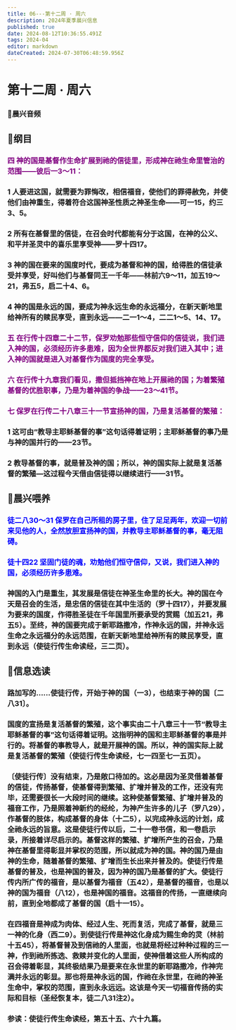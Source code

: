 ```yaml
---
title: 06---第十二周 · 周六
description: 2024年夏季晨兴信息
published: true
date: 2024-08-12T10:36:55.491Z
tags: 2024-04
editor: markdown
dateCreated: 2024-07-30T06:48:59.956Z
---
```


# 第十二周 · 周六
### 🎵晨兴音频

## 📖纲目

### <font color=purple>四    神的国是基督作生命扩展到祂的信徒里，形成神在祂生命里管治的范围——彼后一3～11：</font>

### 1    人要进这国，就需要为罪悔改，相信福音，使他们的罪得赦免，并使他们由神重生，得着符合这国神圣性质之神圣生命——可一15，约三3、5。

### 2    所有在基督里的信徒，在召会时代都能有分于这国，在神的公义、和平并圣灵中的喜乐里享受神——罗十四17。

### 3    神的国在要来的国度时代，要成为基督和神的国，给得胜的信徒承受并享受，好叫他们与基督同王一千年——林前六9～11，加五19～21，弗五5，启二十4、6。

### 4    神的国是永远的国，要成为神永远生命的永远福分，在新天新地里给神所有的赎民享受，直到永远——二一1～4，二二1～5、14、17。

### <font color=purple>五    在行传十四章二十二节，保罗劝勉那些恒守信仰的信徒说，我们进入神的国，必须经历许多患难，因为全世界都反对我们进入其中；进入神的国就是进入对基督作为国度的完全享受。</font>

### <font color=purple>六    在行传十九章我们看见，撒但抵挡神在地上开展祂的国；为着繁殖基督的优胜职事，乃是为着神国的争战——23～41节。</font>

### <font color=purple>七    保罗在行传二十八章三十一节宣扬神的国，乃是复活基督的繁殖：</font>

### 1    这可由“教导主耶稣基督的事”这句话得着证明；主耶稣基督的事乃是与神的国并行的——23节。

### 2    教导基督的事，就是普及神的国；所以，神的国实际上就是复活基督的繁殖—这过程今天借由信徒得以继续进行——31节。

## 📖晨兴喂养

### <font color=blue>徒二八30～31    保罗在自己所租的房子里，住了足足两年，欢迎一切前来见他的人，全然放胆宣扬神的国，并教导主耶稣基督的事，毫无阻碍。</font>

### <font color=blue>徒十四22    坚固门徒的魂，劝勉他们恒守信仰，又说，我们进入神的国，必须经历许多患难。</font>

### 神国的入门是重生，其发展是信徒在神圣生命里的长大。神的国在今天是召会的生活，是忠信的信徒在其中生活的（罗十四17），并要发展为要来的国度，作得胜圣徒在千年国里所要承受的赏赐（加五21，弗五5）。至终，神的国要完成于新耶路撒冷，作神永远的国，并神永远生命之永远福分的永远范围，在新天新地里给神所有的赎民享受，直到永远（使徒行传生命读经，三二页）。

## 📖信息选读

### 路加写的……使徒行传，开始于神的国（一3），也结束于神的国〔二八31〕。

### 国度的宣扬是复活基督的繁殖，这个事实由二十八章三十一节“教导主耶稣基督的事”这句话得着证明。这指明神的国和主耶稣基督的事是并行的。将基督的事教导人，就是开展神的国。所以，神的国实际上就是复活基督的繁殖（使徒行传生命读经，七一四至七一五页）。

### 〔使徒行传〕没有结束，乃是敞口待加的。这必是因为圣灵借着基督的信徒，传扬基督，使基督得到繁殖、扩增并普及的工作，还没有完毕，还需要很长一大段时间的继续。这种使基督繁殖、扩增并普及的福音工作，乃是照着神新约的经纶，为神产生许多的儿子（罗八29），作基督的肢体，构成基督的身体（十二5），以完成神永远的计划，成全祂永远的旨意。这是使徒行传以后，二十一卷书信，和一卷启示录，所接着详尽启示的。基督这样的繁殖、扩增所产生的召会，乃是神在基督里得彰显并掌权的范围，所以就成为神的国。神的国乃是由神的生命，随着基督的繁殖、扩增而生长出来并普及的。使徒行传是基督的普及，也是神国的普及，因为神的国乃是基督的扩大。使徒行传内所广传的福音，是以基督为福音（五42），是基督的福音，也是以神的国为福音（八12），也是神国的福音。这福音的传扬，一直继续向前，直到全地都成了基督的国（启十一15）。

### 在四福音是神成为肉体、经过人生、死而复活，完成了基督，就是三一神的化身（西二9）。到使徒行传是神这化身成为赐生命的灵（林前十五45），将基督普及到信祂的人里面，也就是将经过种种过程的三一神，作到祂所拣选、救赎并变化的人里面，使神借着这些人所构成的召会得着彰显，其终极结果乃是要来在永世里的新耶路撒冷，作神完满并永远的彰显。那也将是神永远的国，作祂在永世里，在祂的神圣生命中，掌权的范围，直到永永远远。这该是今天一切福音传扬的实际和目标（圣经恢复本，徒二八31注2）。

### 参读：使徒行传生命读经，第五十五、六十九篇。
<!-- Google tag (gtag.js) -->
<script async src="https://www.googletagmanager.com/gtag/js?id=G-1P8709Z16T"></script>
<script>
  window.dataLayer = window.dataLayer || [];
  function gtag(){dataLayer.push(arguments);}
  gtag('js', new Date());

  gtag('config', 'G-1P8709Z16T');
</script>
